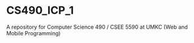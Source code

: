 # CS490_ICP_1
A repository for Computer Science 490 / CSEE 5590 at UMKC (Web and Mobile Programming)
